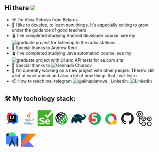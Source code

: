 ## Hi there <img src="https://media.giphy.com/media/hvRJCLFzcasrR4ia7z/giphy.gif" width="35"> 

- ☀️ I’m Alina Petrova from Belarus
- 🌱 I like to develop, to learn new things. It's especially exiting to grow under the guidance of good teachers
- 🪴 I've completed studying Android developer course: see my ![graduate project for listening to the radio stations](https://github.com/FoxyTheOne/GRADUATE_WORK)
- 🌹 Special thanks to  Andrew Reut
- 🪴 I've completed studying Java automation course: see my ![graduate project with UI and API tests for ae.com site](https://github.com/FoxyTheOne/AmericanEagleTestsProject)
- 🌹 Special thanks to ![Gennadii Chursov](https://github.com/topsycreed)
- 🔭 I’m currently working on a new project with other people. There's still a lot of work ahead and also a lot of new things that I will learn
- 📫 How to reach me: telegram ![@alinapiatrova](https://t.me/@alinapiatrova) , Linkedin: ![LinkedIn](https://www.linkedin.com/in/alina-piatrova/)

## 🛠️ My techology stack: 
<a href="https://www.jetbrains.com/idea/" rel="nofollow"><img width="10%" title="IntelliJ IDEA" src="images/logo/Intelij_IDEA.svg" alt="Intellij_IDEA" style="max-width: 100%;"></a>
<a href="https://www.java.com/" rel="nofollow"><img width="10%" title="Java" src="images/logo/Java.svg" alt="Java" style="max-width: 100%;"></a>
<a href="https://www.selenium.dev/" rel="nofollow"><img width="10%" title="Selenium" src="images/logo/Selenium.png" alt="Selenium" style="max-width: 100%;"></a>
<a href="https://rest-assured.io/" rel="nofollow"><img width="10%" title="Rest Assured" src="images/logo/RestAssured.svg" alt="RestAssured" style="max-width: 100%;"></a>
<a href="https://gradle.org/" rel="nofollow"><img width="10%" title="Gradle" src="images/logo/Gradle.svg" alt="Gradle"></a>
<a href="https://junit.org/junit5/" rel="nofollow"><img width="10%" title="JUnit5" src="images/logo/JUnit5.svg" alt="JUnit5" style="max-width: 100%;"></a>
<a href="https://allurereport.org/" rel="nofollow"><img width="10%" title="Allure Report" src="images/logo/Allure_Report.jpg" alt="Allure" style="max-width: 100%;"></a>
<a href="https://github.com/" rel="nofollow"><img width="10%" title="GitHub" src="images/logo/GitHub.svg" alt="GitHub" style="max-width: 100%;"></a>
<a href="https://github.com/features/actions" rel="nofollow"><img width="10%" title="Github Actions" src="images/logo/Github_Actions.svg" alt="Github Actions" style="max-width: 100%;"></a>  

<a href="https://developer.android.com/studio?hl=ru" rel="nofollow"><img width="10%" title="Android studio" src="images/logo/Android-studio.svg" alt="Android studio" style="max-width: 100%;"></a>
<a href="https://kotlinlang.org/" rel="nofollow"><img width="10%" title="Kotlin" src="images/logo/Kotlin.jpg" alt="Kotlin" style="max-width: 100%;"></a>

<!--
**FoxyTheOne/FoxyTheOne** is a ✨ _special_ ✨ repository because its `README.md` (this file) appears on your GitHub profile.

Here are some ideas to get you started:

- 🔭 I’m currently working on ...
- 🌱 I’m currently learning ...
- 👯 I’m looking to collaborate on ...
- 🤔 I’m looking for help with ...
- 💬 Ask me about ...
- 📫 How to reach me: ...
- 😄 Pronouns: ...
- ⚡ Fun fact: ...
-->
